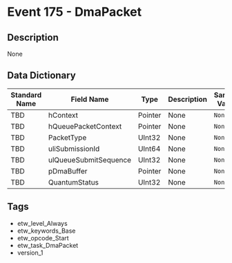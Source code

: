 # Event 175 - DmaPacket

## Description
None

## Data Dictionary
|Standard Name|Field Name|Type|Description|Sample Value|
|---|---|---|---|---|
|TBD|hContext|Pointer|None|`None`|
|TBD|hQueuePacketContext|Pointer|None|`None`|
|TBD|PacketType|UInt32|None|`None`|
|TBD|uliSubmissionId|UInt64|None|`None`|
|TBD|ulQueueSubmitSequence|UInt32|None|`None`|
|TBD|pDmaBuffer|Pointer|None|`None`|
|TBD|QuantumStatus|UInt32|None|`None`|

## Tags
* etw_level_Always
* etw_keywords_Base
* etw_opcode_Start
* etw_task_DmaPacket
* version_1
